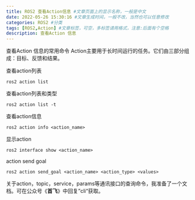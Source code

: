 ```yaml
---
title: ROS2 查看Action信息 #文章页面上的显示名称，一般是中文
date: 2022-05-26 15:30:16 #文章生成时间，一般不改，当然也可以任意修改
categories: ROS2 #分类
tags: [ROS2,Action] #文章标签，可空，多标签请用格式，注意:后面有个空格
description: 查看Action 信息
---
```


查看Action 信息的常用命令
Action主要用于长时间运行的任务。它们由三部分组成：目标、反馈和结果。

查看action列表
```
ros2 action list
```

查看action列表和类型
```
ros2 action list -t
```

查看action信息
```
ros2 action info <action_name>
```

显示action
```
ros2 interface show <action_name>
```

action send goal
```
ros2 action send_goal <action_name> <action_type> <values>
```



关于action，topic，service，params等通讯接口的查询命令，我准备了一个文档。可在公众号《**首飞**》中回复”cli“获取。
